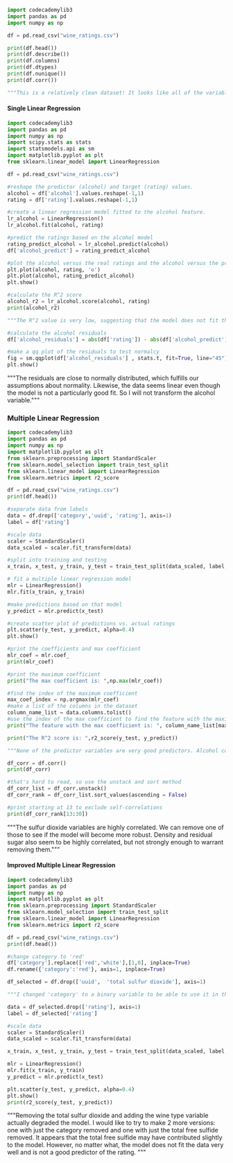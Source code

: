 ```python
import codecademylib3
import pandas as pd
import numpy as np

df = pd.read_csv("wine_ratings.csv")

print(df.head())
print(df.describe())
print(df.columns)
print(df.dtypes)
print(df.nunique())
print(df.corr())

"""This is a relatively clean dataset! It looks like all of the variables are continuous and formatted as floats except for category which is a string. There is a unique identifier column that I will be sure not to include in the model. """
```

#### Single Linear Regression
```python
import codecademylib3
import pandas as pd
import numpy as np
import scipy.stats as stats
import statsmodels.api as sm
import matplotlib.pyplot as plt
from sklearn.linear_model import LinearRegression

df = pd.read_csv("wine_ratings.csv")

#reshape the predictor (alcohol) and target (rating) values.
alcohol = df['alcohol'].values.reshape(-1,1)
rating = df['rating'].values.reshape(-1,1)

#create a linear regression model fitted to the alcohol feature.
lr_alcohol = LinearRegression()
lr_alcohol.fit(alcohol, rating)

#predict the ratings based on the alcohol model
rating_predict_alcohol = lr_alcohol.predict(alcohol)
df['alcohol_predict'] = rating_predict_alcohol

#plot the alcohol versus the real ratings and the alcohol versus the predicted ratings on the same plot
plt.plot(alcohol, rating, 'o')
plt.plot(alcohol, rating_predict_alcohol)
plt.show()

#calculate the R^2 score
alcohol_r2 = lr_alcohol.score(alcohol, rating)
print(alcohol_r2)

"""The R^2 value is very low, suggesting that the model does not fit the data well. Since R^2 is on a scale of 0 to 1 and this model is less than .2, it is not a good fit for the existing data. That is, the difference between the real and predicted values are very high."""

#calculate the alcohol residuals
df['alcohol_residuals'] = abs(df['rating']) - abs(df['alcohol_predict'])

#make a qq plot of the residuals to test normalcy
fig = sm.qqplot(df['alcohol_residuals'] , stats.t, fit=True, line="45")
plt.show()
```
"""The residuals are close to normally distributed, which fulfills our assumptions about normality. Likewise, the data seems linear even though the model is not a particularly good fit. So I will not transform the alcohol variable."""


### Multiple Linear Regression

```python
import codecademylib3
import pandas as pd
import numpy as np
import matplotlib.pyplot as plt
from sklearn.preprocessing import StandardScaler
from sklearn.model_selection import train_test_split
from sklearn.linear_model import LinearRegression
from sklearn.metrics import r2_score

df = pd.read_csv("wine_ratings.csv")
print(df.head())

#separate data from labels
data = df.drop(['category','uuid', 'rating'], axis=1)
label = df['rating']

#scale data
scaler = StandardScaler()
data_scaled = scaler.fit_transform(data)

#split into training and testing
x_train, x_test, y_train, y_test = train_test_split(data_scaled, label, train_size=0.8, test_size=0.2)

# fit a multiple linear regression model
mlr = LinearRegression()
mlr.fit(x_train, y_train)

#make predictions based on that model
y_predict = mlr.predict(x_test)

#create scatter plot of predictions vs. actual ratings
plt.scatter(y_test, y_predict, alpha=0.4)
plt.show()

#print the coefficients and max coefficient
mlr_coef = mlr.coef_
print(mlr_coef)

#print the maximum coefficient
print("The max coefficient is: ",np.max(mlr_coef))

#find the index of the maximum coefficient
max_coef_index = np.argmax(mlr_coef)
#make a list of the columns in the dataset
column_name_list = data.columns.tolist()
#use the index of the max coefficient to find the feature with the maximum coefficient
print("The feature with the max coefficient is: ", column_name_list[max_coef_index])

print("The R^2 score is: ",r2_score(y_test, y_predict))

"""None of the predictor variables are very good predictors. Alcohol contributes the most to the model, but it is still a very weak predictor. The R^2 value shows that the model does not fit the data very closely as it is very low (less than .3)"""

df_corr = df.corr()
print(df_corr)

#that's hard to read, so use the unstack and sort method
df_corr_list = df_corr.unstack()
df_corr_rank = df_corr_list.sort_values(ascending = False)

#print starting at 13 to exclude self-correlations
print(df_corr_rank[13:30])
```

"""The sulfur dioxide variables are highly correlated. We can remove one of those to see if the model will become more robust. Density and residual sugar also seem to be highly correlated, but not strongly enough to warrant removing them."""

#### Improved Multiple Linear Regression
```python
import codecademylib3
import pandas as pd
import numpy as np
import matplotlib.pyplot as plt
from sklearn.preprocessing import StandardScaler
from sklearn.model_selection import train_test_split
from sklearn.linear_model import LinearRegression
from sklearn.metrics import r2_score

df = pd.read_csv("wine_ratings.csv")
print(df.head())

#change category to 'red'
df['category'].replace(['red','white'],[1,0], inplace=True)
df.rename({'category':'red'}, axis=1, inplace=True)

df_selected = df.drop(['uuid',  'total sulfur dioxide'], axis=1)

"""I changed 'category' to a binary variable to be able to use it in the model. I also dropped the uuid and total sulfur dioxide because it was highly correlated with free sulfur dioxide"""

data = df_selected.drop(['rating'], axis=1)
label = df_selected['rating']

#scale data
scaler = StandardScaler()
data_scaled = scaler.fit_transform(data)

x_train, x_test, y_train, y_test = train_test_split(data_scaled, label, train_size=0.8, test_size=0.2)

mlr = LinearRegression()
mlr.fit(x_train, y_train) 
y_predict = mlr.predict(x_test)

plt.scatter(y_test, y_predict, alpha=0.4)
plt.show()
print(r2_score(y_test, y_predict))
```

"""Removing the total sulfur dioxide and adding the wine type variable actually degraded the model. I would like to try to make 2 more versions: one with just the category removed and one with just the total free sulfide removed. It appears that the total free sulfide may have contributed slightly to the model. However, no matter what, the model does not fit the data very well and is not a good predictor of the rating. """

